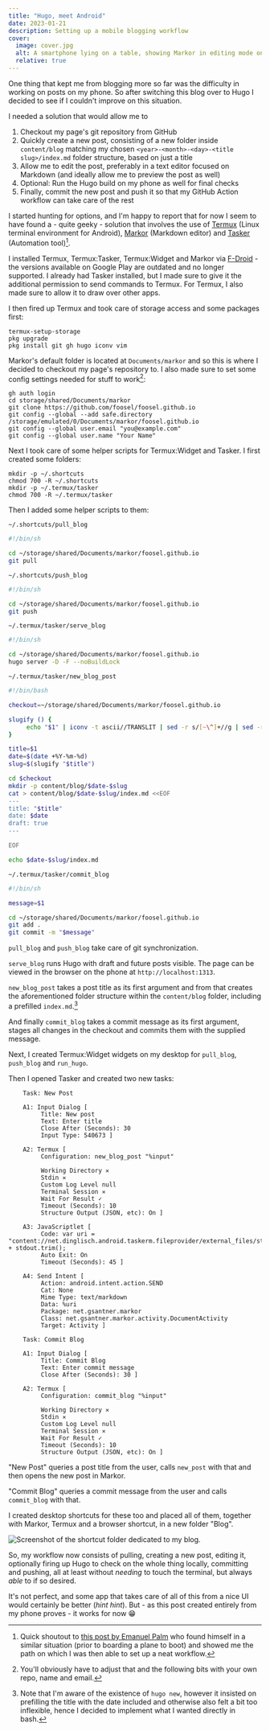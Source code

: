 ```yaml
---
title: "Hugo, meet Android"
date: 2023-01-21
description: Setting up a mobile blogging workflow
cover:
  image: cover.jpg
  alt: A smartphone lying on a table, showing Markor in editing mode on the Markdown of this blog post.
  relative: true
---
```


One thing that kept me from blogging more so far was the difficulty in working on posts on my phone. So after switching this blog over to Hugo I decided to see if I couldn't improve on this situation. 

I needed a solution that would allow me to 

1. Checkout my page's git repository from GitHub
2. Quickly create a new post, consisting of a new folder inside `content/blog` matching my chosen `<year>-<month>-<day>-<title slug>/index.md` folder structure, based on just a title
3. Allow me to edit the post, preferably in a text editor focused on Markdown (and ideally allow me to preview the post as well)
4. Optional: Run the Hugo build on my phone as well for final checks
5. Finally, commit the new post and push it so that my GitHub Action workflow can take care of the rest

I started hunting for options, and I'm happy to report that for now I seem to have found a - quite geeky - solution that involves the use of [Termux](https://termux.dev/en) (Linux terminal environment for Android), [Markor](https://gsantner.net/project/markor.html) (Markdown editor) and [Tasker](https://tasker.joaoapps.com/) (Automation tool)[^1].

I installed Termux, Termux:Tasker, Termux:Widget and Markor via [F-Droid](https://f-droid.org/) - the versions available on Google Play are outdated and no longer supported. I already had Tasker installed, but I made sure to give it the additional permission to send commands to Termux. For Termux, I also made sure to allow it to draw over other apps. 

I then fired up Termux and took care of storage access and some packages first:

```
termux-setup-storage
pkg upgrade
pkg install git gh hugo iconv vim
```

Markor's default folder is located at `Documents/markor` and so this is where I decided to checkout my page's repository to. I also made sure to set some config settings needed for stuff to work[^2]:

```
gh auth login
cd storage/shared/Documents/markor
git clone https://github.com/foosel/foosel.github.io
git config --global --add safe.directory /storage/emulated/0/Documents/markor/foosel.github.io
git config --global user.email "you@example.com"
git config --global user.name "Your Name"
```

Next I took care of some helper scripts for Termux:Widget and Tasker. I first created some folders:

```
mkdir -p ~/.shortcuts
chmod 700 -R ~/.shortcuts
mkdir -p ~/.termux/tasker
chmod 700 -R ~/.termux/tasker
```

Then I added some helper scripts to them:

`~/.shortcuts/pull_blog`
``` bash
#!/bin/sh

cd ~/storage/shared/Documents/markor/foosel.github.io
git pull
```

`~/.shortcuts/push_blog`
``` bash
#!/bin/sh

cd ~/storage/shared/Documents/markor/foosel.github.io
git push
```

`~/.termux/tasker/serve_blog`
``` bash
#!/bin/sh

cd ~/storage/shared/Documents/markor/foosel.github.io
hugo server -D -F --noBuildLock
```

`~/.termux/tasker/new_blog_post`
``` bash
#!/bin/bash

checkout=~/storage/shared/Documents/markor/foosel.github.io

slugify () {
     echo "$1" | iconv -t ascii//TRANSLIT | sed -r s/[~\^]+//g | sed -r s/[^a-zA-Z0-9]+/-/g | sed -r s/^-+\|-+$//g | tr A-Z a-z
}

title=$1
date=$(date +%Y-%m-%d)
slug=$(slugify "$title")

cd $checkout
mkdir -p content/blog/$date-$slug
cat > content/blog/$date-$slug/index.md <<EOF
---
title: "$title"
date: $date
draft: true
---

EOF

echo $date-$slug/index.md
```

`~/.termux/tasker/commit_blog`
``` bash
#!/bin/sh

message=$1

cd ~/storage/shared/Documents/markor/foosel.github.io
git add .
git commit -m "$message"
```

`pull_blog` and `push_blog` take care of git synchronization. 

`serve_blog` runs Hugo with draft and future posts visible. The page can be viewed in the browser on the phone at `http://localhost:1313`.

`new_blog_post` takes a post title as its first argument and from that creates the aforementioned folder structure within the `content/blog` folder, including a prefilled `index.md`.[^3]

And finally `commit_blog` takes a commit message as its first argument, stages all changes in the checkout and commits them with the supplied message.

Next, I created Termux:Widget widgets on my desktop for `pull_blog`, `push_blog` and `run_hugo`.

Then I opened Tasker and created two new tasks:

``` plain
    Task: New Post
    
    A1: Input Dialog [
         Title: New post
         Text: Enter title
         Close After (Seconds): 30
         Input Type: 540673 ]
    
    A2: Termux [
         Configuration: new_blog_post "%input"
         
         Working Directory ✕
         Stdin ✕
         Custom Log Level null
         Terminal Session ✕
         Wait For Result ✓
         Timeout (Seconds): 10
         Structure Output (JSON, etc): On ]
    
    A3: JavaScriptlet [
         Code: var uri = "content://net.dinglisch.android.taskerm.fileprovider/external_files/storage/emulated/0/Documents/markor/foosel.github.io/content/blog/" + stdout.trim();
         Auto Exit: On
         Timeout (Seconds): 45 ]
    
    A4: Send Intent [
         Action: android.intent.action.SEND
         Cat: None
         Mime Type: text/markdown
         Data: %uri
         Package: net.gsantner.markor
         Class: net.gsantner.markor.activity.DocumentActivity
         Target: Activity ]
```

``` plain
    Task: Commit Blog
    
    A1: Input Dialog [
         Title: Commit Blog
         Text: Enter commit message
         Close After (Seconds): 30 ]
    
    A2: Termux [
         Configuration: commit_blog "%input"
         
         Working Directory ✕
         Stdin ✕
         Custom Log Level null
         Terminal Session ✕
         Wait For Result ✓
         Timeout (Seconds): 10
         Structure Output (JSON, etc): On ]
```

"New Post" queries a post title from the user, calls `new_post` with that and then opens the new post in Markor.

"Commit Blog" queries a commit message from the user and calls `commit_blog` with that.

I created desktop shortcuts for these too and placed all of them, together with Markor, Termux and a browser shortcut, in a new folder "Blog".

![Screenshot of the shortcut folder dedicated to my blog.](shortcuts.jpg)

So, my workflow now consists of pulling, creating a new post, editing it, optionally firing up Hugo to check on the whole thing locally, committing and pushing, all at least without *needing* to touch the terminal, but always *able* to if so desired.

It's not perfect, and some app that takes care of all of this from a nice UI would certainly be better (*hint hint*). But - as this post created entirely from my phone proves - it works for now 😁

[^1]: Quick shoutout to [this post by Emanuel Palm](https://pipe.how/write-androidblog/) who found himself in a similar situation (prior to boarding a plane to boot) and showed me the path on which I was then able to set up a neat workflow.

[^2]: You'll obviously have to adjust that and the following bits with your own repo, name and email.

[^3]: Note that I'm aware of the existence of `hugo new`, however it insisted on prefilling the title with the date included and otherwise also felt a bit too inflexible, hence I decided to implement what I wanted directly in bash.